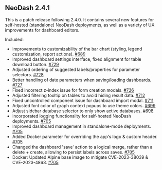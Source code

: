 ## NeoDash 2.4.1
This is a patch release following 2.4.0. It contains several new features for self-hosted (standalone) NeoDash deployments, as well as a variety of UX improvements for dashboard editors.


Included:
- Improvements to customizability of the bar chart (styling, legend customization, report actions). [#689](https://github.com/neo4j-labs/neodash/pull/689)
- Improved dashboard settings interface, fixed alignment for table download button. [#729](https://github.com/neo4j-labs/neodash/pull/729)
- Adjusted ordering of suggested labels/properties for parameter selectors. [#728](https://github.com/neo4j-labs/neodash/pull/728)
- Better handling of date parameters when saving/loading dashboards. [#727](https://github.com/neo4j-labs/neodash/pull/727)
- Fixed incorrect z-index issue for form creation modals. [#726](https://github.com/neo4j-labs/neodash/pull/726)
- Adjusted filtering tooltip on tables to avoid hiding result data. [#712](https://github.com/neo4j-labs/neodash/pull/712)
- Fixed uncontrolled component issue for dashboard import modal. [#711](https://github.com/neo4j-labs/neodash/pull/711)
- Adjusted font color of graph context popups to use theme colors. [#699](https://github.com/neo4j-labs/neodash/pull/699)
- Adjust sidebar database selector to only show active databases. [#698](https://github.com/neo4j-labs/neodash/pull/698)
- Incorporated logging functionality for self-hosted NeoDash deployments. [#705](https://github.com/neo4j-labs/neodash/pull/705)
- Improved dashboard management in standalone-mode deployments. [#705](https://github.com/neo4j-labs/neodash/pull/705)
- Added Docker parameter for overriding the app's logo & custom header.  [#705](https://github.com/neo4j-labs/neodash/pull/705)
- Changed the dashboard 'save' action to a logical merge, rather than a delete + create, allowing to persist labels across saves. [#705](https://github.com/neo4j-labs/neodash/pull/705)
- Docker: Updated Alpine base image to mitigate CVE-2023-38039 & CVE-2023-4863. [#705](https://github.com/neo4j-labs/neodash/pull/705)

